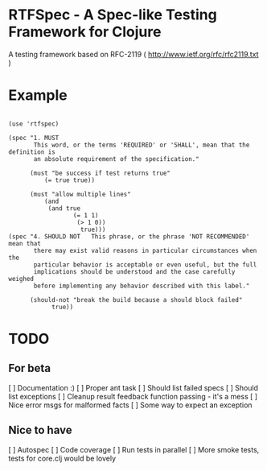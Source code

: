 RTFSpec - A Spec-like Testing Framework for Clojure
==============
A testing framework based on RFC-2119 ( http://www.ietf.org/rfc/rfc2119.txt )

Example
=======

<pre><code>
(use 'rtfspec)

(spec "1. MUST 
       This word, or the terms 'REQUIRED' or 'SHALL', mean that the definition is 
       an absolute requirement of the specification."

      (must "be success if test returns true"
          (= true true))

      (must "allow multiple lines"
          (and
	       (and true
	       	      (= 1 1)
		      	   (> 1 0))
			        true)))
(spec "4. SHOULD NOT   This phrase, or the phrase 'NOT RECOMMENDED' mean that
       there may exist valid reasons in particular circumstances when the
       particular behavior is acceptable or even useful, but the full
       implications should be understood and the case carefully weighed
       before implementing any behavior described with this label."

      (should-not "break the build because a should block failed"
            true))				
</code></pre>

TODO
====

For beta
--------

[ ] Documentation :)
[ ] Proper ant task
[ ] Should list failed specs
[ ] Should list exceptions
[ ] Cleanup result feedback function passing - it's a mess
[ ] Nice error msgs for malformed facts
[ ] Some way to expect an exception

Nice to have
------------
[ ] Autospec
[ ] Code coverage
[ ] Run tests in parallel
[ ] More smoke tests, tests for core.clj would be lovely